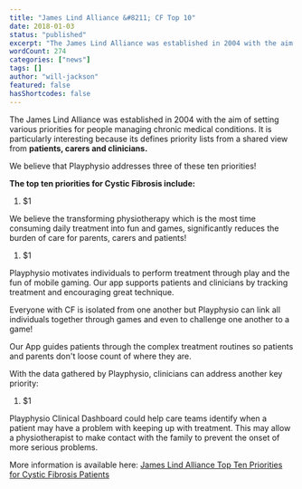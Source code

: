 ```yaml
---
title: "James Lind Alliance &#8211; CF Top 10"
date: 2018-01-03
status: "published"
excerpt: "The James Lind Alliance was established in 2004 with the aim of setting various priorities for people managing chronic medical conditions. It is particularly interesting because its defines priority lists from a shared view from patients, carers and clinicians. We believe that Playphysio addresses three of these ten priorities! The top ten priorities for Cystic [&hellip;]"
wordCount: 274
categories: ["news"]
tags: []
author: "will-jackson"
featured: false
hasShortcodes: false
---
```


The James Lind Alliance was established in 2004 with the aim of setting various priorities for people managing chronic medical conditions. It is particularly interesting because its defines priority lists from a shared view from **patients, carers and clinicians.**

We believe that Playphysio addresses three of these ten priorities!

**The top ten priorities for Cystic Fibrosis include:**

1. $1

We believe the transforming physiotherapy which is the most time consuming daily treatment into fun and games, significantly reduces the burden of care for parents, carers and patients!

1. $1

Playphysio motivates individuals to perform treatment through play and the fun of mobile gaming. Our app supports patients and clinicians by tracking treatment and encouraging great technique.

Everyone with CF is isolated from one another but Playphysio can link all  individuals together through games and even to challenge one another to a game!

Our App guides patients through the complex treatment routines so patients and parents don't loose count of where they are.

With the data gathered by Playphysio, clinicians can address another key priority:

1. $1

Playphysio Clinical Dashboard could help care teams identify when a patient may have a problem with keeping up with treatment. This may allow a physiotherapist to make contact with the family to prevent the onset of more serious problems.

More information is available here:
[James Lind Alliance Top Ten Priorities for Cystic Fibrosis Patients](http://www.jla.nihr.ac.uk/priority-setting-partnerships/cystic-fibrosis/top-10-priorities.htm)